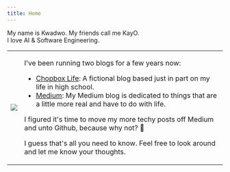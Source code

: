 ```yaml
---
title: Home
---
```


My name is Kwadwo. My friends call me KayO.  
I love AI & Software Engineering.  

<table>
<tr>
<td>

![](https://avatars.githubusercontent.com/u/18174012?v=4)

</td>
<td>

I've been running two blogs for a few years now:
- [Chopbox Life](https://chopboxlife.com/): A fictional blog based just in part on my life in high school.
- [Medium](https://medium.com/@kayogh): My Medium blog is dedicated to things that are a little more real and have to do with life.

I figured it's time to move my more techy posts off Medium and unto Github, because why not? 🤷

I guess that's all you need to know. Feel free to look around and let me know your thoughts.

</td>
</tr>
</table>